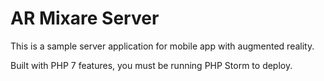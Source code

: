 # AR Mixare Server

This is a sample server application for mobile app with augmented reality. 

Built with PHP 7 features, you must be running PHP Storm to deploy.
